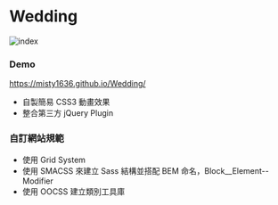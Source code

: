 # Wedding
![index](https://user-images.githubusercontent.com/47848363/58959741-4ada0a80-87d8-11e9-8910-51aeecff3680.png)

### Demo 
https://misty1636.github.io/Wedding/

+ 自製簡易 CSS3 動畫效果
+ 整合第三方 jQuery Plugin 


### 自訂網站規範
+ 使用 Grid System
+ 使用 SMACSS 來建立 Sass 結構並搭配 BEM 命名，Block__Element--Modifier
+ 使用 OOCSS 建立類別工具庫

